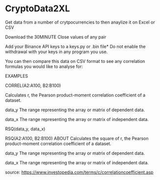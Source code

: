 # CryptoData2XL
Get data from a number of crytpocurrencies to then anaylize it on Excel or CSV

Download the 30MINUTE Close values of any pair

Add your Binance API keys to a keys.py or .bin file* Do not enable the withdrawal with your keys in any program you use. 

You can then compare this data on CSV format to see any correlation formulas you would like to analyse for:

EXAMPLES

CORREL(A2:A100, B2:B100)

Calculates r, the Pearson product-moment correlation coefficient of a dataset.

data_y
The range representing the array or matrix of dependent data.

data_x
The range representing the array or matrix of independent data.

RSQ(data_y, data_x)

RSQ(A2:A100, B2:B100)
ABOUT
Calculates the square of r, the Pearson product-moment correlation coefficient of a dataset.

data_y
The range representing the array or matrix of dependent data.

data_x
The range representing the array or matrix of independent data.

source: https://www.investopedia.com/terms/c/correlationcoefficient.asp

